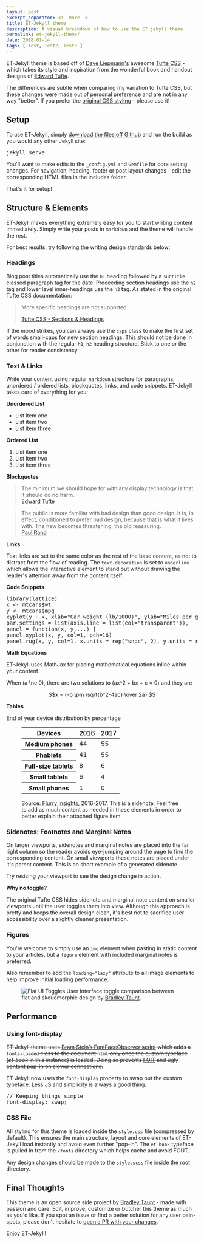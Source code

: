 ```yaml
---
layout: post
excerpt_separator: <!--more-->
title: ET-Jekyll theme
description: A visual breakdown of how to use the ET jekyll theme
permalink: et-jekyll-theme/
date: 2018-01-14
tags: [ Test, Test2, Test3 ]
---
```


ET-Jekyll theme is based off of <a href="http://www.daveliepmann.com">Dave Liepmann's</a> awesome <a href="https://edwardtufte.github.io/tufte-css/">Tufte CSS</a> - which takes its style and inspiration from the wonderful book and handout designs of <a href="https://www.edwardtufte.com/tufte/">Edward Tufte</a>.

The differences are subtle when comparing my variation to Tufte CSS, but these changes were made out of personal preference and are not in any way "better". If you prefer the <a href="https://edwardtufte.github.io/tufte-css/">original CSS styling</a> - please use it!

## Setup

To use ET-Jekyll, simply <a href="https://github.com/bradleytaunt/ET-Jekyll">download the files off Github</a> and run the build as you would any other Jekyll site:

<pre class="code">
jekyll serve
</pre>

You'll want to make edits to the <code>_config.yml</code> and <code>Gemfile</code> for core setting changes. For navigation, heading, footer or post layout changes - edit the corresponding HTML files in the includes folder.

That's it for setup!

## Structure &amp; Elements

ET-Jekyll makes everything extremely easy for you to start writing content immediately. Simply write your posts in <code>markdown</code> and the theme will handle the rest. 

For best results, try following the writing design standards below:

### Headings

Blog post titles automatically use the <code>h1</code> heading followed by a <code>subtitle</code> classed paragraph tag for the date. Proceeding section headings use the <code>h2</code> tag and lower level inner-headings use the <code>h3</code> tag. As stated in the original Tufte CSS documentation:

<blockquote>
    <p>More specific headings are not supported</p>
    <footer><a href="https://edwardtufte.github.io/tufte-css/">Tufte CSS - Sections &amp; Headings</a></footer>
</blockquote>

<span class="caps">If the mood strikes</span>, you can always use the <code>caps</code> class to make the first set of words small-caps for new section headings. This should not be done in conjunction with the regular <code>h1</code>, <code>h2</code> heading structure. Stick to one or the other for reader consistency.

### Text &amp; Links

Write your content using regular <code>markdown</code> structure for paragraphs, unordered / ordered lists, blockquotes, links, and code snippets. ET-Jekyll takes care of everything for you:

**Unordered List**
- List item one
- List item two
- List item three

**Ordered List**
1. List item one
2. List item two
3. List item three

**Blockquotes**

<blockquote>
    The minimum we should hope for with any display technology is that it should do no harm.
    <footer><a href="https://www.edwardtufte.com/tufte/">Edward Tufte</a></footer>
</blockquote>

<blockquote>
    The public is more familiar with bad design than good design. It is, in effect, conditioned to prefer bad design, because that is what it lives with. The new becomes threatening, the old reassuring.
    <footer><a href="http://www.paul-rand.com">Paul Rand</a></footer>
</blockquote>

**Links**

Text links are set to the same color as the rest of the base content, as not to distract from the flow of reading. The <code>text-decoration</code> is set to <code>underline</code> which allows the interactive element to stand out without drawing the reader's attention away from the content itself.

**Code Snippets**

<pre class="code">
library(lattice)
x <- mtcars$wt
y <- mtcars$mpg
xyplot(y ~ x, xlab="Car weight (lb/1000)", ylab="Miles per gallon of fuel",
par.settings = list(axis.line = list(col="transparent")),
panel = function(x, y,...) { 
panel.xyplot(x, y, col=1, pch=16)
panel.rug(x, y, col=1, x.units = rep("snpc", 2), y.units = rep("snpc", 2), ...)})
</pre>

**Math Equations**

ET-Jekyll uses MathJax for placing mathematical equations inline within your content.

When \(a \ne 0\), there are two solutions to \(ax^2 + bx + c = 0\) and they are

$$x = {-b \pm \sqrt{b^2-4ac} \over 2a}.$$

**Tables**

<p class="sans">End of year device distribution by percentage</p>
<figure>
<table>
    <thead>
        <tr>
            <th>Devices</th>
            <th>2016</th>
            <th>2017</th>
        </tr>
    </thead>
    <tbody>
        <tr>
            <th>Medium phones</th>
            <td>44</td>
            <td>55</td>
        </tr>
        <tr>
            <th>Phablets</th>
            <td>41</td>
            <td>55</td>
        </tr>
        <tr>
            <th>Full-size tablets</th>
            <td>8</td>
            <td>6</td>
        </tr>
        <tr>
            <th>Small tablets</th>
            <td>6</td>
            <td>4</td>
        </tr>
        <tr>
            <th>Small phones</th>
            <td>1</td>
            <td>0</td>
        </tr>
    </tbody>
</table>
<span class="marginnote">Source: <a href="http://flurrymobile.tumblr.com/tagged/insights/">Flurry Insights</a>, 2016-2017. This is a sidenote. Feel free to add as much content as needed in these elements in order to better explain their attached figure item.</span>
</figure>

### Sidenotes: Footnotes and Marginal Notes

On larger viewports, sidenotes<span class="sidenote-number"></span> and marginal notes are placed into the far right column so the reader avoids eye-jumping around the page to find the corresponding content. On small viewports these notes are placed under it's parent content.
<span class="sidenote">This is an short example of a generated sidenote.</span>

Try resizing your viewport to see the design change in action.

**Why no toggle?**

The original Tufte CSS hides sidenote and marginal note content on smaller viewports until the user toggles them into view. Although this approach is pretty and keeps the overall design clean, it's best not to sacrifice user accessibility over a slightly cleaner presentation.

### Figures

You're welcome to simply use an <code>img</code> element when pasting in static content to your articles, but a <code>figure</code> element with included marginal notes is preferred. 

Also remember to add the <code>loading="lazy"</code> attribute to all image elements to help improve initial loading performance.

<figure>
    <img loading="lazy" src="{{ site.baseurl }}/images/flat-design-toggles_qfre51_c_scale,w_1400.jpg" alt="Flat UI Toggles">
    <span class="marginnote">User interface toggle comparison between flat and skeuomorphic design by <a href="https://bradleytaunt.com">Bradley Taunt</a>.</span>
</figure>

## Performance

### Using font-display

<p><strike>ET-Jekyll theme uses <a href="https://github.com/bramstein/fontfaceobserver">Bram Stein’s FontFaceObserver script</a> which adds a <code>fonts-loaded</code> class to the document <code>html</code> only once the custom typeface (<i>et-book</i> in this instance) is loaded. Doing so prevents <a href="https://css-tricks.com/fout-foit-foft/">FOIT</a> and ugly content pop-in on slower connections.</strike></p>

ET-Jekyll now uses the `font-display` property to swap out the custom typeface. Less JS and simplicity is always a good thing.

<pre class="code">
// Keeping things simple
font-display: swap;
</pre>

### CSS File

All styling for this theme is loaded inside the `style.css` file (compressed by default). This ensures the main structure, layout and core elements of ET-Jekyll load instantly and avoid even further "pop-in". The `et-book` typeface is pulled in from the `/fonts` directory which helps cache and avoid FOUT.

Any design changes should be made to the <code>style.scss</code> file inside the root directory.

## Final Thoughts

This theme is an open source side project by <a href="https://bradleytaunt.com">Bradley Taunt</a> - made with passion and care. Edit, improve, customize or butcher this theme as much as you'd like. If you spot an issue or find a better solution for any user pain-spots, please don't hesitate to <a href="https://github.com/bradleytaunt/ET-Jekyll/pulls">open a PR with your changes</a>.

Enjoy ET-Jekyll!
